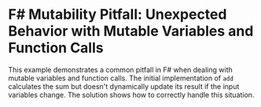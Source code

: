 # F# Mutability Pitfall: Unexpected Behavior with Mutable Variables and Function Calls

This example demonstrates a common pitfall in F# when dealing with mutable variables and function calls.  The initial implementation of `add` calculates the sum but doesn't dynamically update its result if the input variables change.  The solution shows how to correctly handle this situation.